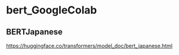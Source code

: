 # bert_GoogleColab

## BERTJapanese
https://huggingface.co/transformers/model_doc/bert_japanese.html
